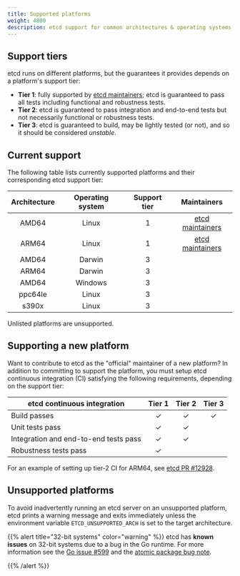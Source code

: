 ```yaml
---
title: Supported platforms
weight: 4800
description: etcd support for common architectures & operating systems
---
```


## Support tiers

etcd runs on different platforms, but the guarantees it provides depends on a
platform's support tier:

- **Tier 1**: fully supported by [etcd maintainers][]; etcd is guaranteed to
  pass all tests including functional and robustness tests.
- **Tier 2**: etcd is guaranteed to pass integration and end-to-end tests but
  not necessarily functional or robustness tests.
- **Tier 3**: etcd is guaranteed to build, may be lightly tested (or not), and
  so it should be considered _unstable_.

## Current support

The following table lists currently supported platforms and their corresponding
etcd support tier:

| Architecture | Operating system | Support tier |     Maintainers      |
|:------------:|:----------------:|:------------:|:--------------------:|
| AMD64        | Linux            |      1       | [etcd maintainers][] |
| ARM64        | Linux            |      1       | [etcd maintainers][] |
| AMD64        | Darwin           |      3       |                      |
| ARM64        | Darwin           |      3       |                      |
| AMD64        | Windows          |      3       |                      |
| ppc64le      | Linux            |      3       |                      |
| s390x        | Linux            |      3       |                      |

Unlisted platforms are unsupported.

## Supporting a new platform

Want to contribute to etcd as the "official" maintainer of a new platform? In
addition to committing to support the platform, you must setup etcd continuous
integration (CI) satisfying the following requirements, depending on the support
tier:

| etcd continuous integration           | Tier 1 | Tier 2 | Tier 3 |
| ------------------------------------- |:------:|:------:|:------:|
| Build passes                          | &check;| &check;| &check;|
| Unit tests pass                       | &check;| &check;|        |
| Integration and end-to-end tests pass | &check;| &check;|        |
| Robustness tests pass                 | &check;|        |        |

For an example of setting up tier-2 CI for ARM64, see [etcd PR #12928][].

## Unsupported platforms

To avoid inadvertently running an etcd server on an unsupported platform, etcd
prints a warning message and exits immediately unless the environment variable
`ETCD_UNSUPPORTED_ARCH` is set to the target architecture.

{{% alert title="32-bit systems" color="warning" %}}
  etcd has **known issues** on 32-bit systems due to a bug in the Go runtime.
  For more information see the [Go issue #599][go-issue] and the [atomic package
  bug note][go-atomic].

  [go-atomic]: https://golang.org/pkg/sync/atomic/#pkg-note-BUG
  [go-issue]: https://github.com/golang/go/issues/599
{{% /alert %}}

[etcd maintainers]: https://github.com/etcd-io/etcd/blob/main/OWNERS
[etcd PR #12928]: https://github.com/etcd-io/etcd/pull/12928
